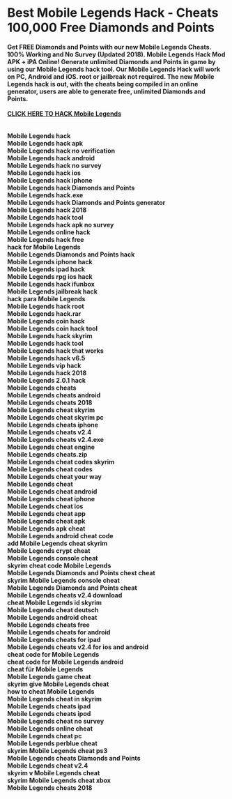 #  Best Mobile Legends Hack - Cheats 100,000 Free Diamonds and Points
<b>
Get FREE Diamonds and Points with our new Mobile Legends Cheats. 100% Working and No Survey (Updated 2018). Mobile Legends Hack Mod APK + iPA Online! Generate unlimited Diamonds and Points in game by using our Mobile Legends hack tool. Our Mobile Legends Hack will work on PC, Android and iOS. root or jailbreak not required. The new Mobile Legends hack is out, with the cheats being compiled in an online generator, users are able to generate free, unlimited Diamonds and Points.
</b>
<br><br>
<b><a href="https://t.co/WJO6SJjROX#mobilegendscheat">CLICK HERE TO HACK Mobile Legends</a>
<br><br>

<br>
Mobile Legends hack
<br>
Mobile Legends hack apk
<br>
Mobile Legends hack no verification
<br>
Mobile Legends hack android
<br>
Mobile Legends hack no survey
<br>
Mobile Legends hack ios
<br>
Mobile Legends hack iphone
<br>
Mobile Legends hack Diamonds and Points
<br>
Mobile Legends hack.exe
<br>
Mobile Legends hack Diamonds and Points generator
<br>
Mobile Legends hack 2018
<br>
Mobile Legends hack tool
<br>
Mobile Legends hack apk no survey
<br>
Mobile Legends online hack
<br>
Mobile Legends hack free
<br>
hack for Mobile Legends
<br>
Mobile Legends Diamonds and Points hack
<br>
Mobile Legends iphone hack
<br>
Mobile Legends ipad hack
<br>
Mobile Legends rpg ios hack
<br>
Mobile Legends hack ifunbox
<br>
Mobile Legends jailbreak hack
<br>
hack para Mobile Legends
<br>
Mobile Legends hack root
<br>
Mobile Legends hack.rar
<br>
Mobile Legends coin hack
<br>
Mobile Legends coin hack tool
<br>
Mobile Legends hack skyrim
<br>
Mobile Legends hack tool
<br>
Mobile Legends hack that works
<br>
Mobile Legends hack v6.5
<br>
Mobile Legends vip hack
<br>
Mobile Legends hack 2018
<br>
Mobile Legends 2.0.1 hack
<br>
Mobile Legends cheats
<br>
Mobile Legends cheats android
<br>
Mobile Legends cheats 2018
<br>
Mobile Legends cheat skyrim
<br>
Mobile Legends cheat skyrim pc
<br>
Mobile Legends cheats iphone
<br>
Mobile Legends cheats v2.4
<br>
Mobile Legends cheats v2.4.exe
<br>
Mobile Legends cheat engine
<br>
Mobile Legends cheats.zip
<br>
Mobile Legends cheat codes skyrim
<br>
Mobile Legends cheat codes
<br>
Mobile Legends cheat your way
<br>
Mobile Legends cheat
<br>
Mobile Legends cheat android
<br>
Mobile Legends cheat iphone
<br>
Mobile Legends cheat ios
<br>
Mobile Legends cheat app
<br>
Mobile Legends cheat apk
<br>
Mobile Legends apk cheat
<br>
Mobile Legends android cheat code
<br>
add Mobile Legends cheat skyrim
<br>
Mobile Legends crypt cheat
<br>
Mobile Legends console cheat
<br>
skyrim cheat code Mobile Legends
<br>
Mobile Legends Diamonds and Points chest cheat
<br>
skyrim Mobile Legends console cheat
<br>
Mobile Legends Diamonds and Points cheat
<br>
Mobile Legends cheats v2.4 download
<br>
cheat Mobile Legends id skyrim
<br>
Mobile Legends cheat deutsch
<br>
Mobile Legends android cheat
<br>
Mobile Legends cheats free
<br>
Mobile Legends cheats for android
<br>
Mobile Legends cheats for ipad
<br>
Mobile Legends cheats v2.4 for ios and android
<br>
cheat code for Mobile Legends
<br>
cheat code for Mobile Legends android
<br>
cheat für Mobile Legends
<br>
Mobile Legends game cheat
<br>
skyrim give Mobile Legends cheat
<br>
how to cheat Mobile Legends
<br>
Mobile Legends cheat in skyrim
<br>
Mobile Legends cheats ipad
<br>
Mobile Legends cheats ipod
<br>
Mobile Legends cheat no survey
<br>
Mobile Legends online cheat
<br>
Mobile Legends cheat pc
<br>
Mobile Legends perblue cheat
<br>
skyrim Mobile Legends cheat ps3
<br>
Mobile Legends cheats Diamonds and Points
<br>
Mobile Legends cheat v2.4
<br>
skyrim v Mobile Legends cheat
<br>
skyrim Mobile Legends cheat xbox
<br>
Mobile Legends cheats 2018
